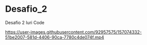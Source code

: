 # Desafio_2
Desafio 2 Iuri Code


https://user-images.githubusercontent.com/92957575/157074332-51be2007-581d-4406-90ca-7780c4de074f.mp4


